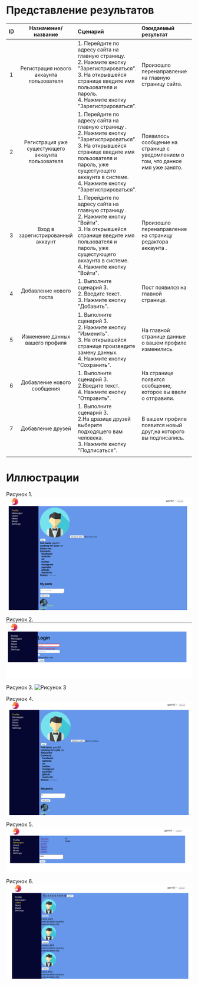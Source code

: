 # Представление результатов

| ID | Назначение/название | Сценарий | Ожидаемый результат | Фактический результат | Оценка |
|:---:|:---:|:---|:---|:---|:---|
| 1 | Регистрация нового аккаунта пользователя | 1. Перейдите по адресу сайта на главную страницу.<br> 2. Нажмите кнопку "Зарегистрироваться".<br> 3. На открывшейся странице введите имя пользователя и пароль.<br>4. Нажмите кнопку "Зарегистрироваться".| Произошло перенаправление на главную страницу сайта. |  |  |
| 2 | Регистрация уже сущестующего аккаунта пользователя | 1. Перейдите по адресу сайта на главную страницу .<br> 2. Нажмите кнопку "Зарегистрироваться".<br> 3. На открывшейся странице введите имя пользователя и пароль, уже сущестующего аккаунта в системе.<br>4. Нажмите кнопку "Зарегистрироваться".| Появилось сообщение на странице с уведомлением о том, что данное имя уже занято. |  |  |
| 3 | Вход в зарегистрированный аккаунт | 1. Перейдите по адресу сайта на главную страницу .<br> 2. Нажмите кнопку "Войти".<br> 3. На открывшейся странице введите имя пользователя и пароль, уже сущестующего аккаунта в системе.<br>4. Нажмите кнопку "Войти".| Произошло перенаправление на страницу редактора аккаунта . |  |  |
| 4 | Добавление нового поста | 1. Выполните сценарий 3.<br> 2. Введите текст.<br> 3. Нажмите кнопку "Добавить".| Пост появился на главной странице. |  |  |
| 5 | Изменение данных вашего профиля| 1. Выполните сценарий 3.<br> 2. Нажмите кнопку "Изменить".<br> 3. На открывшейся странице произведите замену данных.<br>4. Нажмите кнопку "Сохранить".| На главной странице данные о вашем профиле изменились. |  |  |
| 6 | Добавление нового сообщения | 1. Выполните сценарий 3.<br> 2.Введите текст.<br> 4. Нажмите кнопку "Отправить".| На странице появится сообщение, которое вы ввели о отправили. |  |  |
| 7 | Добавление друзей | 1. Выполните сценарий 3.<br>2.На дразице друзей выберите подходящего вам человека.<br>3. Нажмите кнопку "Подписаться".|В вашем профиле появится новый друг,на которого вы подписались. |  |  |
|  |  |  |  |  |  |

# Иллюстрации

<a name="1"/>

Рисунок 1.
![Рисунок 1](../Images/Profile.PNG)

<a name="2"/>

Рисунок 2.
![Рисунок 2](../Images/Login.PNG)

<a name="3"/>

Рисунок 3.
![Рисунок 3](../Images/ProfileData.PNG)

<a name="4"/>

Рисунок 4.
![Рисунок 4](../Images/Posts.PNG)

<a name="5"/>

Рисунок 5.
![Рисунок 5](../Images/Message.PNG)

<a name="6"/>

Рисунок 6.
![Рисунок 6](../Images/Friends.PNG)
